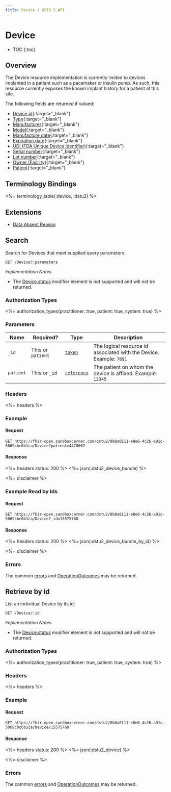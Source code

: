 ```yaml
---
title: Device | DSTU 2 API
---
```


# Device

* TOC
{:toc}

## Overview

The Device resource implementation is currently limited to devices implanted in a patient such as a pacemaker or insulin pump. As such, this resource currently exposes the known implant history for a patient at this site.

The following fields are returned if valued:

* [Device id](http://hl7.org/fhir/dstu2/resource-definitions.html#Resource.id){:target="_blank"}
* [Type](http://hl7.org/fhir/DSTU2/device-definitions.html#Device.type){:target="_blank"}
* [Manufacturer](http://hl7.org/fhir/DSTU2/device-definitions.html#Device.manufacturer){:target="_blank"}
* [Model](http://hl7.org/fhir/DSTU2/device-definitions.html#Device.model){:target="_blank"}
* [Manufacture date](http://hl7.org/fhir/DSTU2/device-definitions.html#Device.manufactureDate){:target="_blank"}
* [Expiration date](http://hl7.org/fhir/DSTU2/device-definitions.html#Device.expiry){:target="_blank"}
* [UDI (FDA Unique Device Identifier)](http://hl7.org/fhir/DSTU2/device-definitions.html#Device.udi){:target="_blank"}
* [Serial number](http://hl7.org/fhir/DSTU2/device-definitions.html#Device.identifier){:target="_blank"}
* [Lot number](http://hl7.org/fhir/DSTU2/device-definitions.html#Device.lotNumber){:target="_blank"}
* [Owner (Facility)](http://hl7.org/fhir/DSTU2/device-definitions.html#Device.owner){:target="_blank"}
* [Patient](http://hl7.org/fhir/DSTU2/device-definitions.html#Device.patient){:target="_blank"}

## Terminology Bindings

<%= terminology_table(:device, :dstu2) %>

## Extensions

* [Data Absent Reason](http://hl7.org/fhir/dstu2/extension-data-absent-reason.html)

## Search

Search for Devices that meet supplied query parameters:

    GET /Device?:parameters

_Implementation Notes_

* The [Device.status] modifier element is not supported and will not be returned.

### Authorization Types

<%= authorization_types(practitioner: true, patient: true, system: true) %>

### Parameters

 Name      | Required?         | Type          | Description
-----------|-------------------|---------------|---------------------------------------------------------------------------
 `_id`     | This or `patient` | [`token`]     | The logical resource id associated with the Device. Example: `7891`
 `patient` | This or `_id`     | [`reference`] | The patient on whom the device is affixed. Example: `12345`

### Headers

<%= headers %>

### Example

#### Request

    GET https://fhir-open.sandboxcerner.com/dstu2/0b8a0111-e8e6-4c26-a91c-5069cbc6b1ca/Device?patient=4478007

#### Response

<%= headers status: 200 %>
<%= json(:dstu2_device_bundle) %>

<%= disclaimer %>

### Example Read by Ids

#### Request

    GET https://fhir-open.sandboxcerner.com/dstu2/0b8a0111-e8e6-4c26-a91c-5069cbc6b1ca/Device?_id=15575768

#### Response

<%= headers status: 200 %>
<%= json(:dstu2_device_bundle_by_id) %>

<%= disclaimer %>

### Errors

The common [errors] and [OperationOutcomes] may be returned.

## Retrieve by id

List an individual Device by its id:

    GET /Device/:id

_Implementation Notes_

* The [Device.status] modifier element is not supported and will not be returned.

### Authorization Types

<%= authorization_types(practitioner: true, patient: true, system: true) %>

### Headers

<%= headers %>

### Example

#### Request

    GET https://fhir-open.sandboxcerner.com/dstu2/0b8a0111-e8e6-4c26-a91c-5069cbc6b1ca/Device/15575768

#### Response

<%= headers status: 200 %>
<%= json(:dstu2_device) %>

<%= disclaimer %>

### Errors

The common [errors] and [OperationOutcomes] may be returned.

[`reference`]: http://hl7.org/fhir/DSTU2/search.html#reference
[`token`]: http://hl7.org/fhir/DSTU2/search.html#token
[Device.status]: http://hl7.org/fhir/DSTU2/device-definitions.html#Device.status
[errors]: ../../#client-errors
[OperationOutcomes]: ../../#operation-outcomes
